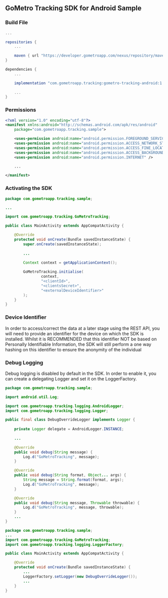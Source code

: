 ## GoMetro Tracking SDK for Android Sample

### Build File

```groovy
...

repositories {
    ...

    maven { url "https://developer.gometroapp.com/nexus/repository/maven-public" }
}

dependencies {
    ...

    implementation "com.gometroapp.tracking:gometro-tracking-android:1.0.20"
    
    ...
}
```

### Permissions

```xml
<?xml version="1.0" encoding="utf-8"?>
<manifest xmlns:android="http://schemas.android.com/apk/res/android"
    package="com.gometroapp.tracking.sample">

    <uses-permission android:name="android.permission.FOREGROUND_SERVICE" />
    <uses-permission android:name="android.permission.ACCESS_NETWORK_STATE" />
    <uses-permission android:name="android.permission.ACCESS_FINE_LOCATION" />
    <uses-permission android:name="android.permission.ACCESS_BACKGROUND_LOCATION" />
    <uses-permission android:name="android.permission.INTERNET" />

    ...

</manifest>
```

### Activating the SDK

```java
package com.gometroapp.tracking.sample;

...

import com.gometroapp.tracking.GoMetroTracking;

public class MainActivity extends AppCompatActivity {

    @Override
    protected void onCreate(Bundle savedInstanceState) {
        super.onCreate(savedInstanceState);
        
        ...

        Context context = getApplicationContext();
        
        GoMetroTracking.initialise(
                context,
                "<clientId>",
                "<clientsSecret>",
                "<externalDeviceIdentifier>"
        );
    }
}
```

### Device Identifier

In order to access/correct the data at a later stage using the REST API, you will need to provide an
identifier for the device on which the SDK is installed. Whilst it is RECOMMENDED that this 
identifier NOT be based on Personally Identifiable Information, the SDK will still perform a one 
way hashing on this identifier to ensure the anonymity of the individual

### Debug Logging

Debug logging is disabled by default in the SDK. In order to enable it, you can create a delegating 
Logger and set it on the LoggerFactory.

```java
package com.gometroapp.tracking.sample;

import android.util.Log;

import com.gometroapp.tracking.logging.AndroidLogger;
import com.gometroapp.tracking.logging.Logger;

public final class DebugOverrideLogger implements Logger {
    
    private Logger delegate = AndroidLogger.INSTANCE;
    
    ...

    @Override
    public void debug(String message) {
        Log.d("GoMetroTracking", message);
    }

    @Override
    public void debug(String format, Object... args) {
        String message = String.format(format, args);
        Log.d("GoMetroTracking", message);
    }

    @Override
    public void debug(String message, Throwable throwable) {
        Log.d("GoMetroTracking", message, throwable);
    }
    ...
}
``` 

```java
package com.gometroapp.tracking.sample;
...
import com.gometroapp.tracking.GoMetroTracking;
import com.gometroapp.tracking.logging.LoggerFactory;

public class MainActivity extends AppCompatActivity {

    @Override
    protected void onCreate(Bundle savedInstanceState) {
        ...
        LoggerFactory.setLogger(new DebugOverrideLogger());
        ...
    }
}
```
